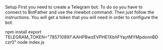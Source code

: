 Setup
First you need to create a Telegram bot. To do so you have to connect to BotFather and use the /newbot command. Then just follow the instructions. You will get a token that you will need in order to configure the bot:

npm install
export TELEGRAM_TOKEN="785710897:AAHPBwzEVPHE1XbhFYaytMYMpdonnBDczr0"
node index.js
